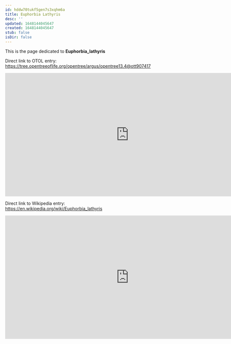 ```yaml
---
id: hddw70tukf5gen7s3xqhm6a
title: Euphorbia Lathyris
desc: ''
updated: 1648144045647
created: 1648144045647
stub: false
isDir: false
---
```

This is the page dedicated to **Euphorbia_lathyris**


Direct link to OTOL entry: https://tree.opentreeoflife.org/opentree/argus/opentree13.4@ott907417



<html>
    <body>
    <iframe src="https://tree.opentreeoflife.org/opentree/argus/opentree13.4@ott907417"
    width="800" height="400" frameborder="0" allowfullscreen> </iframe>
    </body>
</html>
    


Direct link to Wikipedia entry: https://en.wikipedia.org/wiki/Euphorbia_lathyris



<html>
    <body>
    <iframe src="https://en.wikipedia.org/wiki/Euphorbia_lathyris"
    width="800" height="400" frameborder="0" allowfullscreen> </iframe>
    </body>
</html>
    
